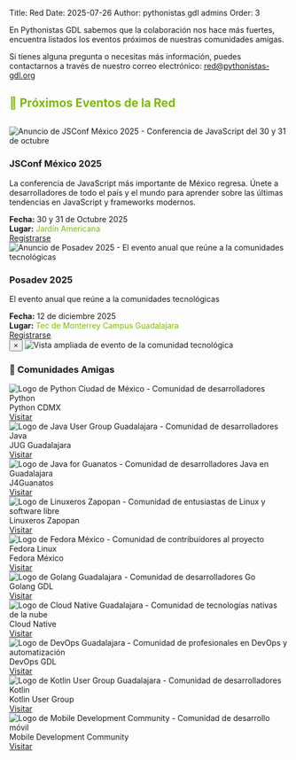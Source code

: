 Title: Red
Date: 2025-07-26
Author: pythonistas gdl admins
Order: 3

<div class="call-for-sponsors">
  <p>En Pythonistas GDL sabemos que la colaboración nos hace más fuertes, encuentra listados los eventos próximos de nuestras comunidades amigas.</p>
  <p>Si tienes alguna pregunta o necesitas más información, puedes contactarnos a través de nuestro correo electrónico: <a href="mailto:red@pythonistas-gdl.org">red@pythonistas-gdl.org</a></p>
</div>

<div class="events-carousel">
  <h2 style="color: #7db904; margin-bottom: 30px;">📅 Próximos Eventos de la Red</h2>
  
  <!-- JSConf Event -->
  <div class="event-card">
    <div class="row">
      <div class="col-md-4 text-center">
        <img src="{static}/images/red/30311025_jsconf.png" alt="Anuncio de JSConf México 2025 - Conferencia de JavaScript del 30 y 31 de octubre" class="event-image" onclick="openModal(this.src, 'JSConf México 2025')">
      </div>
      <div class="col-md-8">
        <h3 class="event-title">JSConf México 2025</h3>
        <p class="event-description">
          La conferencia de JavaScript más importante de México regresa. Únete a desarrolladores 
          de todo el país y el mundo para aprender sobre las últimas tendencias en JavaScript y frameworks modernos.
        </p>
        <div class="event-meta">
          <div class="meta-item">
            <i class="fas fa-calendar-alt"></i>
            <strong>Fecha:</strong>
            <span>30 y 31 de Octubre 2025</span>
          </div>
          <div class="meta-item">
            <i class="fas fa-map-marker-alt"></i>
            <strong>Lugar:</strong>
            <span><a href="https://maps.app.goo.gl/DGGykep9jjeBRfri6" target="_blank" style="color: #7db904; text-decoration: none;">Jardín Americana</a></span>
          </div>
        </div> <!-- Close event-meta for JSConf -->
        <div class="event-register">
          <a href="https://jsconfmx.org" target="_blank" class="btn">
            <i class="fas fa-external-link-alt"></i> Registrarse
          </a>
        </div>
      </div>
    </div>
  </div>

  <!-- Posadev Event -->
  <div class="event-card">
    <div class="row">
      <div class="col-md-4 text-center">
        <img src="{static}/images/red/061225_posadev.jpg" alt="Anuncio de Posadev 2025 - El evento anual que reúne a la comunidades tecnológicas" class="event-image" onclick="openModal(this.src, 'Posadev 2025')">
      </div>
      <div class="col-md-8">
        <h3 class="event-title">Posadev 2025</h3>
        <p class="event-description">
          El evento anual que reúne a la comunidades tecnológicas
        </p>
        <div class="event-meta">
          <div class="meta-item">
            <i class="fas fa-calendar-alt"></i>
            <strong>Fecha:</strong>
            <span>12 de diciembre 2025</span>
          </div>
          <div class="meta-item">
            <i class="fas fa-map-marker-alt"></i>
            <strong>Lugar:</strong>
            <span><a href="https://maps.app.goo.gl/8ayZ57xJf9Uvod6o7" target="_blank" style="color: #7db904; text-decoration: none;">Tec de Monterrey Campus Guadalajara</a></span>
          </div>
        <div class="event-register">
          <a href="https://posadev.org" target="_blank" class="btn">
            <i class="fas fa-external-link-alt"></i> Registrarse
          </a>
        </div>
      </div>
    </div>
  </div>
</div>

<!-- Single Dynamic Image Modal -->
<div id="imageModal" class="image-modal" onclick="closeModal()">
  <div class="modal-content" onclick="event.stopPropagation()">
    <button class="modal-close" onclick="closeModal()">&times;</button>
    <img id="modalImage" class="modal-image" src="" alt="Vista ampliada de evento de la comunidad tecnológica">
  </div>
</div>

<script>
function openModal(imageSrc, imageAlt) {
  var modal = document.getElementById('imageModal');
  var modalImg = document.getElementById('modalImage');
  
  modal.style.display = "block";
  modalImg.src = imageSrc;
  modalImg.alt = imageAlt;
  
  // Prevent body scrolling when modal is open
  document.body.style.overflow = "hidden";
}

function closeModal() {
  var modal = document.getElementById('imageModal');
  modal.style.display = "none";
  
  // Restore body scrolling
  document.body.style.overflow = "auto";
}

// Close modal when pressing Escape key
document.addEventListener('keydown', function(event) {
  if (event.key === 'Escape') {
    closeModal();
  }
});
</script>

<div class="communities-grid">
  <h3>🤝 Comunidades Amigas</h3>
  
  <div class="community-logo-grid">
    <!-- Python CDMX -->
    <div class="community-item">
      <img src="{static}/images/red/python_cdmx.png" alt="Logo de Python Ciudad de México - Comunidad de desarrolladores Python" class="community-logo">
      <div class="community-name">Python CDMX</div>
      <a href="https://pythoncdmx.org" target="_blank" class="community-link">
        <i class="fas fa-external-link-alt"></i> Visitar
      </a>
    </div>
    <!-- JUG GDL -->
    <div class="community-item">
      <img src="{static}/images/red/jug_gdl.png" alt="Logo de Java User Group Guadalajara - Comunidad de desarrolladores Java" class="community-logo">
      <div class="community-name">JUG Guadalajara</div>
      <a href="https://gdljug.github.io" target="_blank" class="community-link">
        <i class="fas fa-external-link-alt"></i> Visitar
      </a>
    </div>
    <!-- J4Guanatos -->
    <div class="community-item">
      <img src="{static}/images/red/j4g.png" alt="Logo de Java for Guanatos - Comunidad de desarrolladores Java en Guadalajara" class="community-logo">
      <div class="community-name">J4Guanatos</div>
      <a href="https://www.facebook.com/j4Guanatos" target="_blank" class="community-link">
        <i class="fas fa-external-link-alt"></i> Visitar
      </a>
    </div>
    <!-- Linuxeros Zapopan -->
    <div class="community-item">
      <img src="{static}/images/red/linuxeros_zapopan.png" alt="Logo de Linuxeros Zapopan - Comunidad de entusiastas de Linux y software libre" class="community-logo">
      <div class="community-name">Linuxeros Zapopan</div>
      <a href="#" target="_blank" class="community-link">
        <i class="fas fa-external-link-alt"></i> Visitar
      </a>
    </div>
    <!-- Fedora México -->
    <div class="community-item">
      <img src="{static}/images/red/fedora_mexico.jpg" alt="Logo de Fedora México - Comunidad de contribuidores al proyecto Fedora Linux" class="community-logo">
      <div class="community-name">Fedora México</div>
      <a href="https://fedoramx.fedorapeople.org" target="_blank" class="community-link">
        <i class="fas fa-external-link-alt"></i> Visitar
      </a>
    </div>
    <!-- Golang GDL -->
    <div class="community-item">
      <img src="{static}/images/red/golang_gdl.png" alt="Logo de Golang Guadalajara - Comunidad de desarrolladores Go" class="community-logo">
      <div class="community-name">Golang GDL</div>
      <a href="https://www.facebook.com/golang.guadalajara" target="_blank" class="community-link">
        <i class="fas fa-external-link-alt"></i> Visitar
      </a>
    </div>
    <!-- Cloud Native -->
    <div class="community-item">
      <img src="{static}/images/red/cloud_native.png" alt="Logo de Cloud Native Guadalajara - Comunidad de tecnologías nativas de la nube" class="community-logo">
      <div class="community-name">Cloud Native</div>
      <a href="https://www.facebook.com/cloudnativegdl/" target="_blank" class="community-link">
        <i class="fas fa-external-link-alt"></i> Visitar
      </a>
    </div>
    <!-- DevOps GDL -->
    <div class="community-item">
      <img src="{static}/images/red/devops_gdl.png" alt="Logo de DevOps Guadalajara - Comunidad de profesionales en DevOps y automatización" class="community-logo">
      <div class="community-name">DevOps GDL</div>
      <a href="https://www.facebook.com/groups/devopsgdl" target="_blank" class="community-link">
        <i class="fas fa-external-link-alt"></i> Visitar
      </a>
    </div>
    <!-- Kotlin User Group -->
    <div class="community-item">
      <img src="{static}/images/red/kotling_user_group.jpg" alt="Logo de Kotlin User Group Guadalajara - Comunidad de desarrolladores Kotlin" class="community-logo">
      <div class="community-name">Kotlin User Group</div>
      <a href="https://www.facebook.com/GuadalajaraKUG/" target="_blank" class="community-link">
        <i class="fas fa-external-link-alt"></i> Visitar
      </a>
    </div>
    <!-- Mobile Development Community -->
    <div class="community-item">
      <img src="{static}/images/red/mdc.jpg" alt="Logo de Mobile Development Community - Comunidad de desarrollo móvil" class="community-logo">
      <div class="community-name">Mobile Development Community</div>
      <a href="https://mdcommunity.org" target="_blank" class="community-link">
        <i class="fas fa-external-link-alt"></i> Visitar
      </a>
    </div>
    </div>
  </div>
</div>

